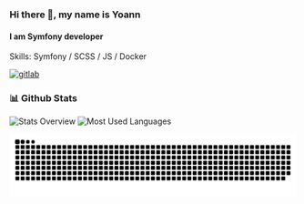 ### Hi there 👋, my name is Yoann
#### I am Symfony developer

Skills: Symfony / SCSS / JS / Docker

[<img src='https://about.gitlab.com/images/press/logo/svg/gitlab-icon-rgb.svg' alt='gitlab' height='40'>](https://gitlab.com/ypaquereau)  

### 📊 Github Stats
  
![Stats Overview](https://raw.githubusercontent.com/ypaquereau/github-stats-transparent/output/generated/overview.svg)
![Most Used Languages](https://raw.githubusercontent.com/ypaquereau/github-stats-transparent/output/generated/languages.svg)

![github contribution grid snake animation](https://raw.githubusercontent.com/ypaquereau/ypaquereau/output/github-contribution-grid-snake.svg)
